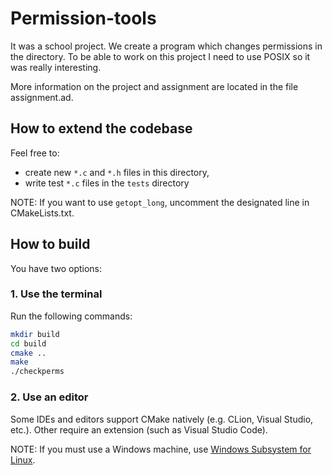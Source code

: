 # Permission-tools

It was a school project. We create a program which changes permissions in the directory.
To be able to work on this project I need to use POSIX so it was really interesting.

More information on the project and assignment are located in the file assignment.ad.


## How to extend the codebase

Feel free to:

* create new `*.c` and `*.h` files in this directory,
* write test `*.c` files in the `tests` directory

NOTE: If you want to use `getopt_long`, uncomment the designated line in
CMakeLists.txt.

## How to build

You have two options:

### 1. Use the terminal

Run the following commands:

```bash
mkdir build
cd build
cmake ..
make
./checkperms
```

### 2. Use an editor

Some IDEs and editors support CMake natively (e.g. CLion, Visual Studio, etc.).
Other require an extension (such as Visual Studio Code).

NOTE: If you must use a Windows machine, use
[Windows Subsystem for Linux](https://www.fi.muni.cz/pb071/man/#wsl).
